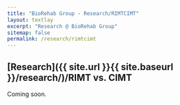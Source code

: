 ```yaml
---
title: "BioRehab Group - Research/RIMTCIMT"
layout: textlay
excerpt: "Research @ BioRehab Group"
sitemap: false
permalink: /research/rimtcimt
---
```


## [Research]({{ site.url }}{{ site.baseurl }}/research/)/RIMT vs. CIMT

Coming soon.
